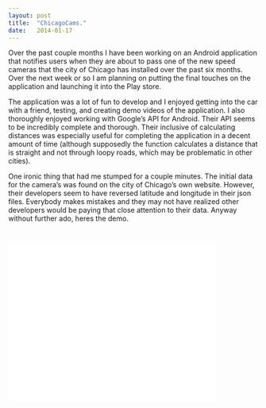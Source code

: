 ```yaml
---
layout: post
title:  "ChicagoCams."
date:   2014-01-17
---
```


Over the past couple months I have been working on an Android application that notifies users when they are about to pass one of the new speed cameras that the city of Chicago has installed over the past six months. Over the next week or so I am planning on putting the final touches on the application and launching it into the Play store. 

The application was a lot of fun to develop and I enjoyed getting into the car with a friend, testing, and creating demo videos of the application. I also thoroughly enjoyed working with Google’s API for Android. Their API seems to be incredibly complete and thorough. Their inclusive of calculating distances was especially useful for completing the application in a decent amount of time (although supposedly the function calculates a distance that is straight and not through loopy roads, which may be problematic in other cities). 

One ironic thing that had me stumped for a couple minutes. The initial data for the camera’s was found on the city of Chicago’s own website. However, their developers seem to have reversed latitude and longitude in their json files. Everybody makes mistakes and they may not have realized other developers would be paying that close attention to their data. Anyway without further ado, heres the demo. 

</br><div class="row text-center">
<iframe width="420" height="315" src="//www.youtube.com/embed/Z-tpSanODgE" frameborder="0" allowfullscreen></iframe>
</div>

